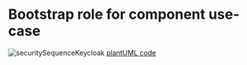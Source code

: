 # Bootstrap role for component use-case

![securitySequenceKeycloak](http://www.plantuml.com/plantuml/proxy?cache=no&src=https://raw.githubusercontent.com/tmforum-oda/oda-canvas-ctk/canvasUseCasesandBDD/usecase-library/Bootstrap-role-for-component/securitySequenceKeycloak.puml)
[plantUML code](Bootstrap-role-for-component/securitySequenceKeycloak.puml)